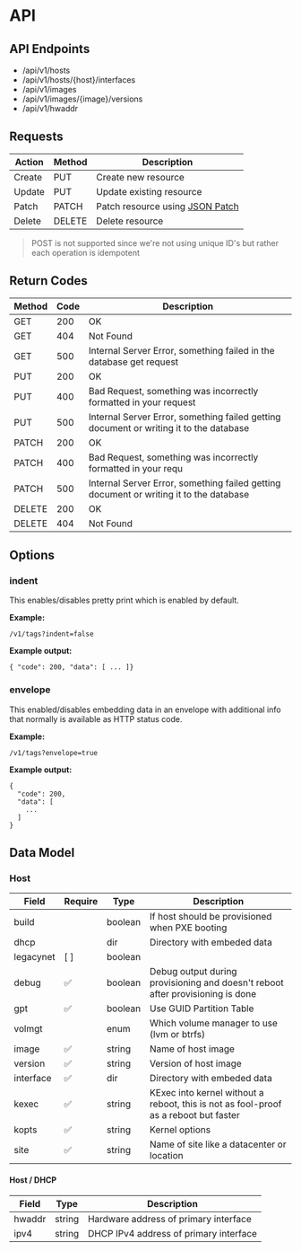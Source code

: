 # API

## API Endpoints

- /api/v1/hosts
- /api/v1/hosts/{host}/interfaces
- /api/v1/images
- /api/v1/images/{image}/versions
- /api/v1/hwaddr

## Requests

Action | Method | Description
--- | --- | ---
Create | PUT | Create new resource
Update | PUT | Update existing resource
Patch | PATCH | Patch resource using [JSON Patch](http://jsonpatch.com)
Delete | DELETE | Delete resource

> POST is not supported since we're not using unique ID's but rather each operation is idempotent

## Return Codes

Method | Code | Description
--- | --- | ---
GET | 200 | OK
GET | 404 | Not Found
GET | 500 | Internal Server Error, something failed in the database get request
PUT | 200 | OK
PUT | 400 | Bad Request, something was incorrectly formatted in your request
PUT | 500 | Internal Server Error, something failed getting document or writing it to the database
PATCH | 200 | OK
PATCH | 400 | Bad Request, something was incorrectly formatted in your requ
PATCH | 500 | Internal Server Error, something failed getting document or writing it to the database
DELETE | 200 | OK
DELETE | 404 | Not Found

## Options

### indent

This enables/disables pretty print which is enabled by default.

**Example:**
```
/v1/tags?indent=false
```
**Example output:**
```
{ "code": 200, "data": [ ... ]}
```

### envelope

This enabled/disables embedding data in an envelope with additional info that normally is available as HTTP status code.

**Example:**
```
/v1/tags?envelope=true
```

**Example output:**
```
{
  "code": 200,
  "data": [
    ...
  ]
}
```

## Data Model

### Host

Field | Require | Type | Description
--- | --- | --- | ---
build | | boolean | If host should be provisioned when PXE booting
dhcp | | dir | Directory with embeded data
legacynet | [ ] | boolean |
debug | :white_check_mark: | boolean | Debug output during provisioning and doesn't reboot after provisioning is done
gpt | :white_check_mark: | boolean | Use GUID Partition Table
volmgt | | enum | Which volume manager to use (lvm or btrfs)
image | :white_check_mark: | string | Name of host image
version | :white_check_mark: | string | Version of host image
interface | :white_check_mark: | dir | Directory with embeded data
kexec | :white_check_mark: | string | KExec into kernel without a reboot, this is not as fool-proof as a reboot but faster
kopts | :white_check_mark: | string | Kernel options
site | :white_check_mark: | string | Name of site like a datacenter or location

#### Host / DHCP

Field | Type | Description
--- | --- | ---
hwaddr | string | Hardware address of primary interface
ipv4 | string | DHCP IPv4 address of primary interface


